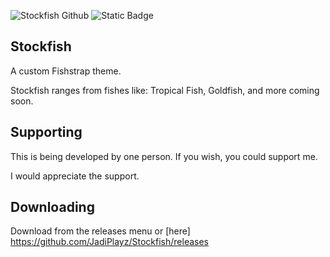 ![Stockfish Github](https://github.com/user-attachments/assets/be60edf0-5644-4637-8c23-5149419fed5c)
![Static Badge](https://img.shields.io/badge/supporters-0-red)

## Stockfish

A custom Fishstrap theme.

Stockfish ranges from fishes like: Tropical Fish, Goldfish, and more coming soon.

## Supporting

This is being developed by one person. If you wish, you could support me.

I would appreciate the support.
  
## Downloading

Download from the releases menu or [here] https://github.com/JadiPlayz/Stockfish/releases
